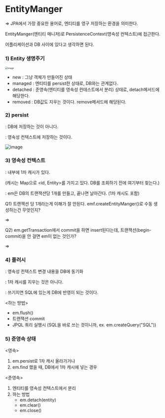# EntityManger

=> JPA에서 가장 중요한 용어로, 엔티티를 영구 저장하는 환경을 의미한다.

EntityManger(엔티티 매니저)로 PersistenceContext(영속성 컨텍스트)에 접근한다.

어플리케이션과 DB 사이에 있다고 생각하면 된다.



### 1) Entity 생명주기

<img src="https://user-images.githubusercontent.com/42775225/130232698-b56cd54c-74a0-4614-8da0-99807701b541.png" alt="image" style="zoom:50%;" />

- new : 그냥 객체가 만들어진 상태
- managed : 엔티티를 persist한 상태로, DB와는 관계없다.
- detached : 준영속(엔티티를 영속성 컨테스트에서 분리) 상태로, detach메서드에 해당한다.
- removed : DB값도 지우는 것이다. remove메서드에 해당된다.





### 2) persist

: DB에 저장하는 것이 아니다.

: 영속성 컨텍스트에 저장하는 것이다.



![image](https://user-images.githubusercontent.com/42775225/130234626-441fef47-1d94-4254-84e8-1cb85df0a3f8.png)



### 3) 영속성 컨텍스트

: 내부에 1차 캐시가 있다.

(캐시는 Map으로 \<id, Entity>를 가지고 있다. DB를 조회하기 전에 여기부터  찾는다.)

: em은 DB의 트랜잭션당 1개를 만들고, 끝나면 날아간다. (1차 캐시도 포함)

Q1) 트랜잭션 당 1개라는게 이해가 잘 안된다. emf.createEntityManger()로 수동 생성하는건 무엇인지?

=> 

Q2) em.getTransaction에서 commit을 하면 insert된다는데, 트랜잭션(begin-commit)을 안 걸면 em이 없는 것인가?

=> 



### 4) 플러시

: 영속성 컨텍스트 변경 내용을 DB에 동기화

: 1차 캐시를 지우는 것은 아니다.

: 쓰기지연 SQL에 있는게 DB에 반영이 되는 것이다.

\<하는 방법>

- em.flush()
- 트랜잭션 commit
- JPQL 쿼리 실행시 (SQL을 바로 쓰는 것이니까, ex. em.createQuery("SQL"))





### 5) 준영속 상태

<영속>

1. em.persist로 1차 캐시 올라가거나
2. em.find 했을 때, DB에서 1차 캐시에 넣는 경우

<준영속>

1. 엔티티를 영속성 컨텍스트에서 분리
2. 하는 방법 
   - em.detach(entity)
   - em.clear()
   - em.close()